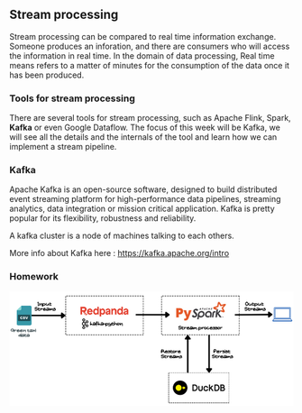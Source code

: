 ## Stream processing

Stream processing can be compared to real time information exchange. Someone produces an inforation, and there are consumers who will access the information in real time.
In the domain of data processing, Real time means refers to a matter of minutes for the consumption of the data once it has been produced.

### Tools for stream processing
There are several tools for stream processing, such as Apache Flink, Spark, **Kafka** or even Google Dataflow. The focus of this week will be Kafka, we will see all the details and the internals of the tool and learn how we can implement a stream pipeline.

### Kafka 
Apache Kafka is an open-source software, designed to build distributed event streaming platform for high-performance data pipelines, streaming analytics, data integration or mission critical application.
Kafka is pretty popular for its flexibility, robustness and reliability.

A kafka cluster is a node of machines talking to each others.


More info about Kafka here : https://kafka.apache.org/intro


### Homework

![general architecture for homework](image.png)